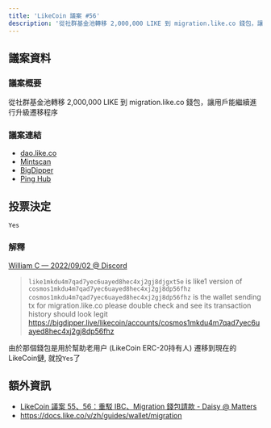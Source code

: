 ```yaml
---
title: 'LikeCoin 議案 #56'
description: '從社群基金池轉移 2,000,000 LIKE 到 migration.like.co 錢包，讓用戶能繼續進行升級遷移程序'
---
```


## 議案資料

### 議案概要
從社群基金池轉移 2,000,000 LIKE 到 migration.like.co 錢包，讓用戶能繼續進行升級遷移程序

### 議案連結
- [dao.like.co](https://dao.like.co/proposals/56)
- [Mintscan](https://www.mintscan.io/likecoin/proposals/56)
- [BigDipper](https://bigdipper.live/likecoin/proposals/56)
- [Ping Hub](https://ping.pub/likecoin/gov/56)


## 投票決定
`Yes`

### 解釋
[William C — 2022/09/02 @ Discord](https://discord.com/channels/763001015712350231/796036074396844052/1015283155743281203)
> `like1mkdu4m7qad7yec6uayed8hec4xj2gj8djgxt5e` is like1 version of `cosmos1mkdu4m7qad7yec6uayed8hec4xj2gj8dp56fhz`
`cosmos1mkdu4m7qad7yec6uayed8hec4xj2gj8dp56fhz` is the wallet sending tx for migration.like.co
please double check and see its transaction history should look legit
https://bigdipper.live/likecoin/accounts/cosmos1mkdu4m7qad7yec6uayed8hec4xj2gj8dp56fhz

由於那個錢包是用於幫助老用户 (LikeCoin ERC-20持有人) 遷移到現在的LikeCoin鏈, 就投`Yes`了  


## 額外資訊
- [LikeCoin 議案 55、56：重駁 IBC、Migration 錢包請款 - Daisy @ Matters](https://matters.news/@daisy/323928-like-coin-%E8%AD%B0%E6%A1%88-55-56-%E9%87%8D%E9%A7%81-ibc-migration-%E9%8C%A2%E5%8C%85%E8%AB%8B%E6%AC%BE-bafyreibdajgu646p2fsxqtt3xzy65pr4jodht5dniprexpcb33qjxj7lxy)
- https://docs.like.co/v/zh/guides/wallet/migration
